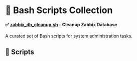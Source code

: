 # 🧰 Bash Scripts Collection

#### ✅ [**zabbix_db_cleanup.sh**](https://github.com/TechAsen/bash-scripts/blob/main/zabbix_db_cleanup.sh) - Cleanup Zabbix Database

A curated set of Bash scripts for system administration tasks.

## 🔧 Scripts
